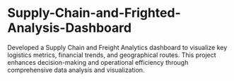 # Supply-Chain-and-Frighted-Analysis-Dashboard
Developed a Supply Chain and Freight Analytics dashboard to visualize key logistics metrics, financial trends, and geographical routes. This project enhances decision-making and operational efficiency through comprehensive data analysis and visualization.
